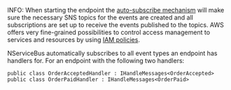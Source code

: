 INFO: When starting the endpoint the [auto-subscribe mechanism](/nservicebus/messaging/publish-subscribe/controlling-what-is-subscribed.md#automatic-subscriptions) will make sure the necessary SNS topics for the events are created and all subscriptions are set up to receive the events published to the topics. AWS offers very fine-grained possibilities to control access management to services and resources by using [IAM policies](https://docs.aws.amazon.com/IAM/latest/UserGuide/access_policies.html).

NServiceBus automatically subscribes to all event types an endpoint has handlers for. For an endpoint with the following two handlers:

```
public class OrderAcceptedHandler : IHandleMessages<OrderAccepted>
public class OrderPaidHandler : IHandleMessages<OrderPaid>
```